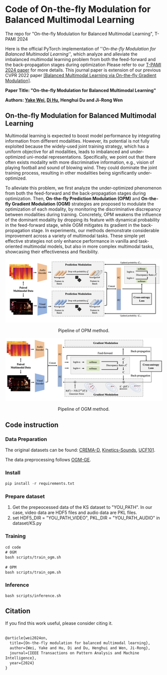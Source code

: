 # Code of On-the-fly Modulation for Balanced Multimodal Learning
The repo for "On-the-fly Modulation for Balanced Multimodal Learning", T-PAMI 2024

Here is the official PyTorch implementation of ''*On-the-fly Modulation for Balanced Multimodal Learning*'', which analyze and alleviate the imbalanced multimodal learning problem from both the feed-forward and the back-propagation stages during optimization Please refer to our [T-PAMI 2024 paper](#) for more details. This journal paper is extension of our previous CVPR 2022 paper [\[Balanced Multimodal Learning via On-the-fly Gradient Modulation\]](https://arxiv.org/abs/2203.15332).

**Paper Title: "On-the-fly Modulation for Balanced Multimodal Learning"**

**Authors: [Yake Wei](https://echo0409.github.io/), [Di Hu](https://dtaoo.github.io/index.html), Henghui Du and Ji-Rong Wen**


## On-the-fly Modulation for Balanced Multimodal Learning
Multimodal learning is expected to boost model performance by integrating information from different modalities. However, its potential is not fully exploited because the widely-used joint training strategy, which has a uniform objective for all modalities, leads to imbalanced and under-optimized uni-modal representations. Specifically, we point out that there often exists modality with more discriminative information, e.g., vision of playing football and sound of blowing wind. They could dominate the joint training process, resulting in other modalities being significantly under-optimized. 

To alleviate this problem, we first analyze the under-optimized phenomenon from both the feed-forward and the back-propagation stages during optimization. Then, **On-the-fly Prediction Modulation (OPM)** and **On-the-fly Gradient Modulation (OGM)** strategies are proposed to modulate the optimization of each modality, by monitoring the discriminative discrepancy between modalities during training. Concretely, OPM weakens the influence of the dominant modality by dropping its feature with dynamical probability in the feed-forward stage, while OGM mitigates its gradient in the back-propagation stage. In experiments, our methods demonstrate considerable improvement across a variety of multimodal tasks. These simple yet effective strategies not only enhance performance in vanilla and task-oriented multimodal models, but also in more complex multimodal tasks, showcasing their effectiveness and flexibility.


<div  align="center">    
<img src="OPM.jpg",width ="80%" />
<p align="center">Pipeline of OPM method.</p>
</div>


<div  align="center">    
<img src="OGM.jpg",width ="80%" />
<p align="center">Pipeline of OGM method.</p>
</div>


## Code instruction

### Data Preparation
The original datasets can be found:
[CREMA-D](https://github.com/CheyneyComputerScience/CREMA-D),
[Kinetics-Sounds](https://github.com/cvdfoundation/kinetics-dataset),
[UCF101](https://www.crcv.ucf.edu/data/UCF101.php).

The data preprocessing follows [OGM-GE](https://github.com/GeWu-Lab/OGM-GE_CVPR2022).



### Install

```python
pip install -r requirements.txt
```

### Prepare dataset
1. Get the prepeocessed data of the KS dataset to "YOU_PATH". In our case, video data are HDF5 files and audio data are PKL files.
2. set HDF5_DIR = "YOU_PATH_VIDEO", PKL_DIR = "YOU_PATH_AUDIO" in dataset/KS.py 


### Training

```shell
cd code
# OGM
bash scripts/train_ogm.sh

# OPM
bash scripts/train_opm.sh
```

### Inference

```shell
bash scripts/inference.sh
```


## Citation
If you find this work useful, please consider citing it.

<pre><code>
@article{wei2024on,
  title={On-the-fly modulation for balanced multimodal learning},
  author={Wei, Yake and Hu, Di and Du, Henghui and Wen, Ji-Rong},
  journal={IEEE Transactions on Pattern Analysis and Machine Intelligence},
  year={2024}
}
</code></pre>






